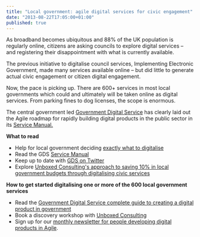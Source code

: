 ```yaml
---
title: "Local government: agile digital services for civic engagement"
date: "2013-08-22T17:05:00+01:00"
published: true
---
```



<p>As broadband becomes ubiquitous and 88% of the UK population is regularly online, citizens are asking councils to explore digital services – and registering their disappointment with what is currently available. </p>

<p>The previous initiative to digitalise council services, Implementing Electronic Government, made many services available online – but did little to generate actual civic engagement or citizen digital engagement.</p>

<p>Now, the pace is picking up. There are 600+ services in most local governments which could and ultimately will be taken online as digital services. From parking fines to dog licenses, the scope is enormous. </p>

<p>The central government led <a href="http://digital.cabinetoffice.gov.uk/category/gds/">Government Digital Service</a> has clearly laid out the Agile roadmap for rapidly building digital products in the public sector in its <a href="https://www.gov.uk/service-manual">Service Manual.</a> </p>

<p><strong>What to read</strong>
<ul class="bullet_list qualities">
  <li>Help for local government deciding <a href="http://www.mysociety.org/2013/04/11/how-to-identify-local-government-services-for-digital-transformation/">exactly what to digitalise</a></li>
  <li>Read the GDS <a href="https://www.gov.uk/service-manual">Service Manual</a></li>
  <li>Keep up to date with <a href="https://twitter.com/gdsteam">GDS on Twitter</a></li>
  <li>Explore <a href="/news/local-government-how-agile-development-of-digital-services-can-help-meet-council-budget-cuts">Unboxed Consulting&#39;s approach to saving 10% in local government budgets through digitalising civic services</a></li>
</ul></p>

<p><strong>How to get started digitalising one or more of the 600 local government services</strong>
<ul class="bullet_list qualities">
  <li>Read the <a href="https://www.gov.uk/service-manual">Government Digital Service complete guide to creating a digital product in government</a></li>
  <li>Book a discovery workshop with <a href="https://unboxed.co/contact">Unboxed Consulting</a></li>
  <li>Sign up for our <a href="mailto:marketing@unboxedconsulting.com">monthly newsletter for people developing digital products in Agile</a>.</li>
</ul></p>
